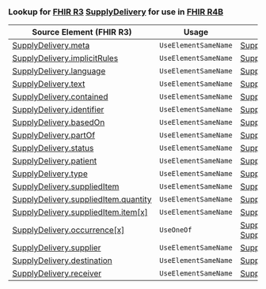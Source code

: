 ### Lookup for [FHIR R3](https://hl7.org/fhir/STU3/) [SupplyDelivery](https://hl7.org/fhir/STU3/SupplyDelivery.html) for use in [FHIR R4B](https://hl7.org/fhir/R4B/)

| Source Element (FHIR R3) | Usage | Target |
| -------------- | ----- | ------ |
| [SupplyDelivery.meta](https://hl7.org/fhir/STU3/SupplyDelivery.html#resource) | `UseElementSameName` | [SupplyDelivery.meta](https://hl7.org/fhir/R4B/SupplyDelivery.html#resource) |
| [SupplyDelivery.implicitRules](https://hl7.org/fhir/STU3/SupplyDelivery.html#resource) | `UseElementSameName` | [SupplyDelivery.implicitRules](https://hl7.org/fhir/R4B/SupplyDelivery.html#resource) |
| [SupplyDelivery.language](https://hl7.org/fhir/STU3/SupplyDelivery.html#resource) | `UseElementSameName` | [SupplyDelivery.language](https://hl7.org/fhir/R4B/SupplyDelivery.html#resource) |
| [SupplyDelivery.text](https://hl7.org/fhir/STU3/SupplyDelivery.html#resource) | `UseElementSameName` | [SupplyDelivery.text](https://hl7.org/fhir/R4B/SupplyDelivery.html#resource) |
| [SupplyDelivery.contained](https://hl7.org/fhir/STU3/SupplyDelivery.html#resource) | `UseElementSameName` | [SupplyDelivery.contained](https://hl7.org/fhir/R4B/SupplyDelivery.html#resource) |
| [SupplyDelivery.identifier](https://hl7.org/fhir/STU3/SupplyDelivery.html#resource) | `UseElementSameName` | [SupplyDelivery.identifier](https://hl7.org/fhir/R4B/SupplyDelivery.html#resource) |
| [SupplyDelivery.basedOn](https://hl7.org/fhir/STU3/SupplyDelivery.html#resource) | `UseElementSameName` | [SupplyDelivery.basedOn](https://hl7.org/fhir/R4B/SupplyDelivery.html#resource) |
| [SupplyDelivery.partOf](https://hl7.org/fhir/STU3/SupplyDelivery.html#resource) | `UseElementSameName` | [SupplyDelivery.partOf](https://hl7.org/fhir/R4B/SupplyDelivery.html#resource) |
| [SupplyDelivery.status](https://hl7.org/fhir/STU3/SupplyDelivery.html#resource) | `UseElementSameName` | [SupplyDelivery.status](https://hl7.org/fhir/R4B/SupplyDelivery.html#resource) |
| [SupplyDelivery.patient](https://hl7.org/fhir/STU3/SupplyDelivery.html#resource) | `UseElementSameName` | [SupplyDelivery.patient](https://hl7.org/fhir/R4B/SupplyDelivery.html#resource) |
| [SupplyDelivery.type](https://hl7.org/fhir/STU3/SupplyDelivery.html#resource) | `UseElementSameName` | [SupplyDelivery.type](https://hl7.org/fhir/R4B/SupplyDelivery.html#resource) |
| [SupplyDelivery.suppliedItem](https://hl7.org/fhir/STU3/SupplyDelivery.html#resource) | `UseElementSameName` | [SupplyDelivery.suppliedItem](https://hl7.org/fhir/R4B/SupplyDelivery.html#resource) |
| [SupplyDelivery.suppliedItem.quantity](https://hl7.org/fhir/STU3/SupplyDelivery.html#resource) | `UseElementSameName` | [SupplyDelivery.suppliedItem.quantity](https://hl7.org/fhir/R4B/SupplyDelivery.html#resource) |
| [SupplyDelivery.suppliedItem.item[x]](https://hl7.org/fhir/STU3/SupplyDelivery.html#resource) | `UseElementSameName` | [SupplyDelivery.suppliedItem.item[x]](https://hl7.org/fhir/R4B/SupplyDelivery.html#resource) |
| [SupplyDelivery.occurrence[x]](https://hl7.org/fhir/STU3/SupplyDelivery.html#resource) | `UseOneOf` | [SupplyDelivery.occurrence[x]](https://hl7.org/fhir/R4B/SupplyDelivery.html#resource)<br />[SupplyDelivery.occurrence[x]](https://hl7.org/fhir/R4B/SupplyDelivery.html#resource) |
| [SupplyDelivery.supplier](https://hl7.org/fhir/STU3/SupplyDelivery.html#resource) | `UseElementSameName` | [SupplyDelivery.supplier](https://hl7.org/fhir/R4B/SupplyDelivery.html#resource) |
| [SupplyDelivery.destination](https://hl7.org/fhir/STU3/SupplyDelivery.html#resource) | `UseElementSameName` | [SupplyDelivery.destination](https://hl7.org/fhir/R4B/SupplyDelivery.html#resource) |
| [SupplyDelivery.receiver](https://hl7.org/fhir/STU3/SupplyDelivery.html#resource) | `UseElementSameName` | [SupplyDelivery.receiver](https://hl7.org/fhir/R4B/SupplyDelivery.html#resource) |
